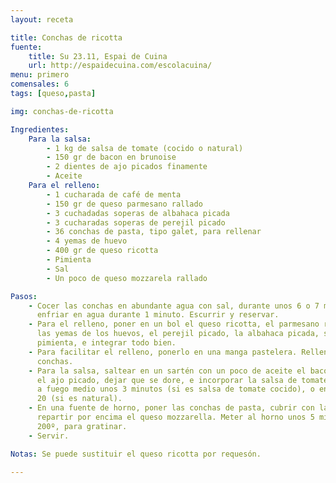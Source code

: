 ```yaml
---
layout: receta

title: Conchas de ricotta
fuente:
    title: Su 23.11, Espai de Cuina
    url: http://espaidecuina.com/escolacuina/
menu: primero
comensales: 6
tags: [queso,pasta]

img: conchas-de-ricotta

Ingredientes:
    Para la salsa:
        - 1 kg de salsa de tomate (cocido o natural)
        - 150 gr de bacon en brunoise
        - 2 dientes de ajo picados finamente
        - Aceite
    Para el relleno:
        - 1 cucharada de café de menta
        - 150 gr de queso parmesano rallado
        - 3 cuchadadas soperas de albahaca picada
        - 3 cucharadas soperas de perejil picado
        - 36 conchas de pasta, tipo galet, para rellenar
        - 4 yemas de huevo
        - 400 gr de queso ricotta
        - Pimienta
        - Sal
        - Un poco de queso mozzarela rallado

Pasos:
    - Cocer las conchas en abundante agua con sal, durante unos 6 o 7 minutos, y
      enfriar en agua durante 1 minuto. Escurrir y reservar.
    - Para el relleno, poner en un bol el queso ricotta, el parmesano rallado,
      las yemas de los huevos, el perejil picado, la albahaca picada, sal y
      pimienta, e integrar todo bien.
    - Para facilitar el relleno, ponerlo en una manga pastelera. Rellenar las
      conchas.
    - Para la salsa, saltear en un sartén con un poco de aceite el bacon, añadir
      el ajo picado, dejar que se dore, e incorporar la salsa de tomate, dejando
      a fuego medio unos 3 minutos (si es salsa de tomate cocido), o entre 15 y
      20 (si es natural).
    - En una fuente de horno, poner las conchas de pasta, cubrir con la salsa, y
      repartir por encima el queso mozzarella. Meter al horno unos 5 minutos a
      200º, para gratinar.
    - Servir.

Notas: Se puede sustituir el queso ricotta por requesón.

---
```

